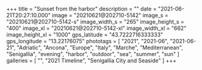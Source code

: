 +++
title = "Sunset from the harbor"
description = ""
date = "2021-06-21T20:27:10.000"
image = "20210621@202710-5142"
image_s = "20210621@202710-5142-s"
image_width_s = "265"
image_height_s = "400"
image_xl = "20210621@202710-5142-xl"
image_width_xl = "662"
image_height_xl = "1000"
gps_latitude = "43.7222716333333"
gps_longitude = "13.22176075"
phototags = [ "2021", "2021-06", "2021-06-21", "Adriatic", "Ancona", "Europe", "Italy", "Marche", "Mediterranean", "Senigallia", "evening", "harbor", "outdoor", "sea", "summer", "sun" ]
galleries = [ "", "2021 Timeline", "Senigallia City and Seaside" ]
+++
